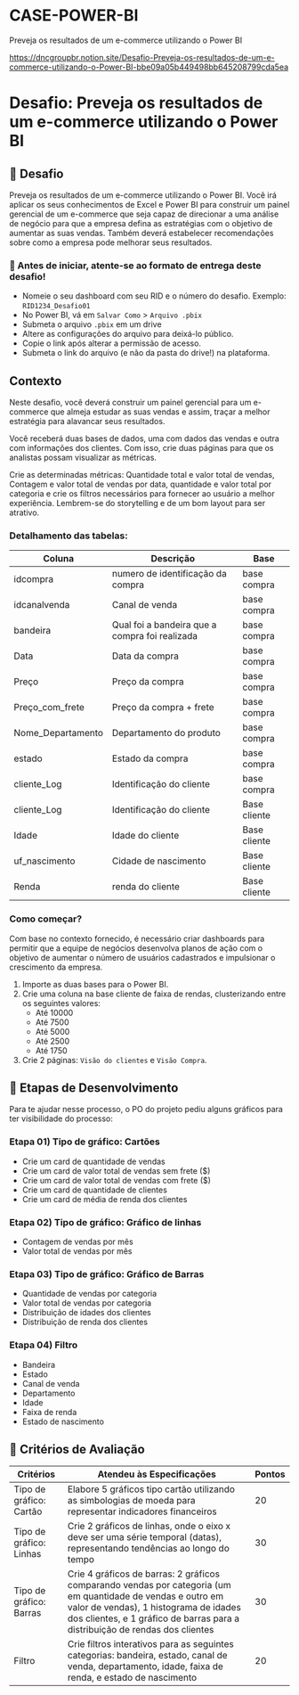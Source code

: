 # CASE-POWER-BI
Preveja os resultados de um e-commerce utilizando o Power BI

https://dncgroupbr.notion.site/Desafio-Preveja-os-resultados-de-um-e-commerce-utilizando-o-Power-BI-bbe09a05b449498bb645208799cda5ea

# Desafio: Preveja os resultados de um e-commerce utilizando o Power BI

## 🚀 Desafio

Preveja os resultados de um e-commerce utilizando o Power BI. Você irá aplicar os seus conhecimentos de Excel e Power BI para construir um painel gerencial de um e-commerce que seja capaz de direcionar a uma análise de negócio para que a empresa defina as estratégias com o objetivo de aumentar as suas vendas. Também deverá estabelecer recomendações sobre como a empresa pode melhorar seus resultados.

### 🚨 Antes de iniciar, atente-se ao formato de entrega deste desafio!

-   Nomeie o seu dashboard com seu RID e o número do desafio. Exemplo: `RID1234_Desafio01`
-   No Power BI, vá em `Salvar Como` > `Arquivo .pbix`
-   Submeta o arquivo `.pbix` em um drive
-   Altere as configurações do arquivo para deixá-lo público.
-   Copie o link após alterar a permissão de acesso.
-   Submeta o link do arquivo (e não da pasta do drive!) na plataforma.

## Contexto

Neste desafio, você deverá construir um painel gerencial para um e-commerce que almeja estudar as suas vendas e assim, traçar a melhor estratégia para alavancar seus resultados.

Você receberá duas bases de dados, uma com dados das vendas e outra com informações dos clientes. Com isso, crie duas páginas para que os analistas possam visualizar as métricas.

Crie as determinadas métricas: Quantidade total e valor total de vendas, Contagem e valor total de vendas por data, quantidade e valor total por categoria e crie os filtros necessários para fornecer ao usuário a melhor experiência. Lembrem-se do storytelling e de um bom layout para ser atrativo.

### Detalhamento das tabelas:

| Coluna | Descrição | Base |
| --- | --- | --- |
| idcompra | numero de identificação da compra | base compra |
| idcanalvenda | Canal de venda | base compra |
| bandeira | Qual foi a bandeira que a compra foi realizada | base compra |
| Data | Data da compra | base compra |
| Preço | Preço da compra | base compra |
| Preço_com_frete | Preço da compra + frete | base compra |
| Nome_Departamento | Departamento do produto | base compra |
| estado | Estado da compra | base compra |
| cliente_Log | Identificação do cliente | base compra |
| cliente_Log | Identificação do cliente | Base cliente |
| Idade | Idade do cliente | Base cliente |
| uf_nascimento | Cidade de nascimento | Base cliente |
| Renda | renda do cliente | Base cliente |

### Como começar?

Com base no contexto fornecido, é necessário criar dashboards para permitir que a equipe de negócios desenvolva planos de ação com o objetivo de aumentar o número de usuários cadastrados e impulsionar o crescimento da empresa.

1.  Importe as duas bases para o Power BI.
2.  Crie uma coluna na base cliente de faixa de rendas, clusterizando entre os seguintes valores:
    -   Até 10000
    -   Até 7500
    -   Até 5000
    -   Até 2500
    -   Até 1750
3.  Crie 2 páginas: `Visão do clientes` e `Visão Compra`.

## 🎯 Etapas de Desenvolvimento

Para te ajudar nesse processo, o PO do projeto pediu alguns gráficos para ter visibilidade do processo:

### Etapa 01) Tipo de gráfico: Cartões

-   Crie um card de quantidade de vendas
-   Crie um card de valor total de vendas sem frete ($)
-   Crie um card de valor total de vendas com frete ($)
-   Crie um card de quantidade de clientes
-   Crie um card de média de renda dos clientes

### Etapa 02) Tipo de gráfico: Gráfico de linhas

-   Contagem de vendas por mês
-   Valor total de vendas por mês

### Etapa 03) Tipo de gráfico: Gráfico de Barras

-   Quantidade de vendas por categoria
-   Valor total de vendas por categoria
-   Distribuição de idades dos clientes
-   Distribuição de renda dos clientes

### Etapa 04) Filtro

-   Bandeira
-   Estado
-   Canal de venda
-   Departamento
-   Idade
-   Faixa de renda
-   Estado de nascimento

## 📝 Critérios de Avaliação

| Critérios | Atendeu às Especificações | Pontos |
| --- | --- | --- |
| Tipo de gráfico: Cartão | Elabore 5 gráficos tipo cartão utilizando as simbologias de moeda para representar indicadores financeiros | 20 |
| Tipo de gráfico: Linhas | Crie 2 gráficos de linhas, onde o eixo x deve ser uma série temporal (datas), representando tendências ao longo do tempo | 30 |
| Tipo de gráfico: Barras | Crie 4 gráficos de barras: 2 gráficos comparando vendas por categoria (um em quantidade de vendas e outro em valor de vendas), 1 histograma de idades dos clientes, e 1 gráfico de barras para a distribuição de rendas dos clientes | 30 |
| Filtro | Crie filtros interativos para as seguintes categorias: bandeira, estado, canal de venda, departamento, idade, faixa de renda, e estado de nascimento | 20 |
